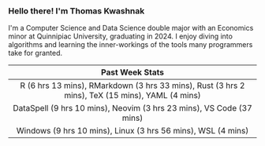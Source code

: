 
### Hello there! I'm Thomas Kwashnak

I'm a Computer Science and Data Science double major with an Economics
minor at Quinnipiac University, graduating in 2024.
I enjoy diving into algorithms and learning the inner-workings of the tools
many programmers take for granted.

| Past Week Stats |
| :---: |
| R (6 hrs 13 mins), RMarkdown (3 hrs 33 mins), Rust (3 hrs 2 mins), TeX (15 mins), YAML (4 mins) |
| DataSpell (9 hrs 10 mins), Neovim (3 hrs 23 mins), VS Code (37 mins) |
| Windows (9 hrs 10 mins), Linux (3 hrs 56 mins), WSL (4 mins) |

